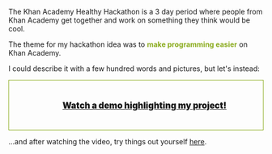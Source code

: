 The Khan Academy Healthy Hackathon is a 3 day period where people from Khan Academy
get together and work on something they think would be cool.

The theme for my hackathon idea was to **<span style="color:#8AAB1C">make programming easier</span>** on Khan Academy.

I could describe it with a few hundred words and pictures, but let's instead:

<div style="font-size: larger; border: 1px #8AAB1C solid; padding:20px; text-align: center">


<a href="https://www.youtube.com/watch?v=Pq0OSkFhmhk" target="_blank">
<i style="font-size:60px; vertical-align:middle" class="fa fa-youtube-play" title="YouTube channel"></i></a>


　　<a style="font-weight:900;" href="https://www.youtube.com/watch?v=Pq0OSkFhmhk">Watch a demo highlighting my project!</a></div>




...and after watching the video, try things out yourself [here](https://znd-bbondy-hackathon-2014-dot-khan-academy.appspot.com/cs/new).
